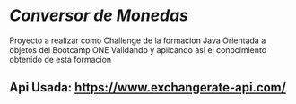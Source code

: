 # *Conversor de Monedas*

Proyecto a realizar como Challenge de la formacion Java Orientada a objetos del Bootcamp ONE
Validando y aplicando asi el conocimiento obtenido de esta formacion 

## Api Usada: https://www.exchangerate-api.com/
